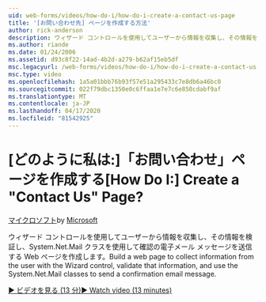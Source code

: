```yaml
---
uid: web-forms/videos/how-do-i/how-do-i-create-a-contact-us-page
title: '[お問い合わせ先] ページを作成する方法'
author: rick-anderson
description: ウィザード コントロールを使用してユーザーから情報を収集し、その情報を検証し、System.Net.Mail クラスを使用して confi.. を送信する Web ページを構築します。
ms.author: riande
ms.date: 01/24/2006
ms.assetid: d93c8f22-14ad-4b2d-a279-b62af15eb5df
msc.legacyurl: /web-forms/videos/how-do-i/how-do-i-create-a-contact-us-page
msc.type: video
ms.openlocfilehash: 1a5a01bbb76b93f57e51a295433c7e8db6a46bc0
ms.sourcegitcommit: 022f79dbc1350e0c6ffaa1e7e7c6e850cdabf9af
ms.translationtype: MT
ms.contentlocale: ja-JP
ms.lasthandoff: 04/17/2020
ms.locfileid: "81542925"
---
```

# <a name="how-do-i-create-a-contact-us-page"></a><span data-ttu-id="78520-103">[どのように私は:]「お問い合わせ」ページを作成する</span><span class="sxs-lookup"><span data-stu-id="78520-103">[How Do I:] Create a "Contact Us" Page?</span></span>

<span data-ttu-id="78520-104">[マイクロソフト](https://github.com/microsoft)</span><span class="sxs-lookup"><span data-stu-id="78520-104">by [Microsoft](https://github.com/microsoft)</span></span>

<span data-ttu-id="78520-105">ウィザード コントロールを使用してユーザーから情報を収集し、その情報を検証し、System.Net.Mail クラスを使用して確認の電子メール メッセージを送信する Web ページを作成します。</span><span class="sxs-lookup"><span data-stu-id="78520-105">Build a web page to collect information from the user with the Wizard control, validate that information, and use the System.Net.Mail classes to send a confirmation email message.</span></span>

[<span data-ttu-id="78520-106">&#9654; ビデオを見る (13 分)</span><span class="sxs-lookup"><span data-stu-id="78520-106">&#9654; Watch video (13 minutes)</span></span>](https://channel9.msdn.com/Blogs/ASP-NET-Site-Videos/how-do-i-create-a-contact-us-page)
